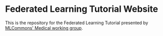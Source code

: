 # Federated Learning Tutorial Website

This is the repository for the Federated Learning Tutorial presented by [MLCommons' Medical working group](https://mlcommons.org/working-groups/data/medical/).
